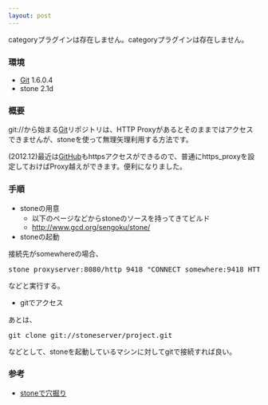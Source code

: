 ```yaml
---
layout: post
---
```

<p><span class="error">categoryプラグインは存在しません。</span><span class="error">categoryプラグインは存在しません。</span></p>
<h3>環境</h3>
<ul>
<li><a href="http://git-scm.com/">Git</a> 1.6.0.4</li>
<li>stone 2.1d</li>
</ul>
<h3>概要</h3>
<p>git://から始まる<a href="http://git-scm.com/">Git</a>リポジトリは、HTTP Proxyがあるとそのままではアクセスできませんが、stoneを使って無理矢理利用する方法です。</p>
<p>(2012.12)最近は<a href="https://github.com/">GitHub</a>もhttpsアクセスができるので、普通にhttps_proxyを設定しておけばProxy越えができます。便利になりました。</p>
<h3>手順</h3>
<ul>
<li>stoneの用意<ul>
<li>以下のページなどからstoneのソースを持ってきてビルド</li>
<li><a href="http://www.gcd.org/sengoku/stone/">http://www.gcd.org/sengoku/stone/</a></li>
</ul>
<li>stoneの起動</li>
</ul>
<p>接続先がsomewhereの場合、</p>
<pre>stone proxyserver:8080/http 9418 &quot;CONNECT somewhere:9418 HTTP/1.0&quot;
</pre>
<p>などと実行する。</p>
<ul>
<li>gitでアクセス</li>
</ul>
<p>あとは、</p>
<pre>git clone git://stoneserver/project.git
</pre>
<p>などとして、stoneを起動しているマシンに対してgitで接続すれば良い。</p>
<h3>参考</h3>
<ul>
<li><a href="http://wiki.spc.gr.jp/tunnel/?DigByStone">stoneで穴掘り</a></li>
</ul>
